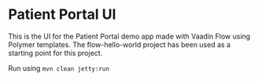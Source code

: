 # Patient Portal UI

This is the UI for the Patient Portal demo app made with Vaadin Flow using Polymer templates.
The flow-hello-world project has been used as a starting point for this project.

Run using
```mvn clean jetty:run```
